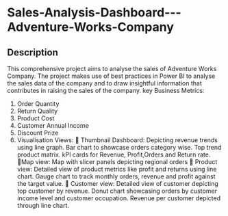 # Sales-Analysis-Dashboard---Adventure-Works-Company
## Description
This comprehensive project aims to analyse the sales of Adventure Works Company. The project makes use of best practices in Power BI to analyse the sales data of the company and to draw insightful information that contributes in raising the sales of the company.
key Business Metrics:
1. Order Quantity
2. Return Quality
3. Product Cost
4. Customer Annual Income
5. Discount Prize
6. Visualisation Views:
🔸 Thumbnail Dashboard: Depicting revenue trends using line graph. 
Bar chart to showcase orders category wise.
Top trend product matrix.
kPI cards for Revenue, Profit,Orders and Return rate.
🔸Map view: Map with slicer panels depicting regional orders
🔸 Product view: Detailed view of product metrics like profit and returns using line chart.
Gauge chart to track monthly orders, revenue and profit against the target value.
🔸 Customer view: Detailed view of customer depicting top customer by revenue.
Donut chart showcasing orders by customer income level and customer occupation.
Revenue per customer depicted through line chart.
